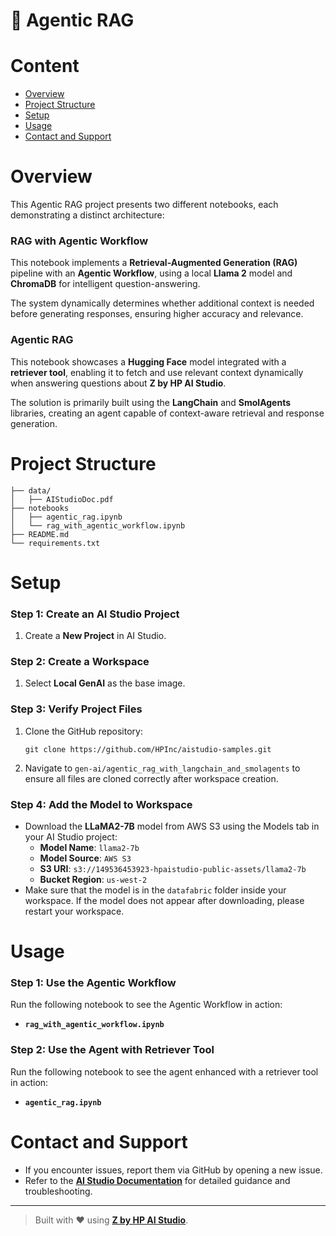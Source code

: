 # 🤖 Agentic RAG  

# Content  
- [Overview](#overview)
- [Project Structure](#project-structure)
- [Setup](#setup)
- [Usage](#usage)
- [Contact and Support](#contact-and-support)

# Overview  
This Agentic RAG project presents two different notebooks, each demonstrating a distinct architecture:

### RAG with Agentic Workflow

This notebook implements a **Retrieval-Augmented Generation (RAG)** pipeline with an **Agentic Workflow**, using a local **Llama 2** model and **ChromaDB** for intelligent question-answering.  

The system dynamically determines whether additional context is needed before generating responses, ensuring higher accuracy and relevance.

### Agentic RAG

This notebook showcases a **Hugging Face** model integrated with a **retriever tool**, enabling it to fetch and use relevant context dynamically when answering questions about **Z by HP AI Studio**.  

The solution is primarily built using the **LangChain** and **SmolAgents** libraries, creating an agent capable of context-aware retrieval and response generation.

# Project Structure  
```
├── data/                 
│   ├── AIStudioDoc.pdf  
├── notebooks
│   ├── agentic_rag.ipynb
│   └── rag_with_agentic_workflow.ipynb
├── README.md
└── requirements.txt
```  

# Setup  

### Step 1: Create an AI Studio Project  
1. Create a **New Project** in AI Studio.   

### Step 2: Create a Workspace  
1. Select **Local GenAI** as the base image.    

### Step 3: Verify Project Files  
1. Clone the GitHub repository:  
   ```
   git clone https://github.com/HPInc/aistudio-samples.git
   ```  
2. Navigate to `gen-ai/agentic_rag_with_langchain_and_smolagents` to ensure all files are cloned correctly after workspace creation.  

### Step 4: Add the Model to Workspace

- Download the **LLaMA2-7B** model from AWS S3 using the Models tab in your AI Studio project:
  - **Model Name**: `llama2-7b`
  - **Model Source**: `AWS S3`
  - **S3 URI**: `s3://149536453923-hpaistudio-public-assets/llama2-7b`
  - **Bucket Region**: `us-west-2`
- Make sure that the model is in the `datafabric` folder inside your workspace. If the model does not appear after downloading, please restart your workspace.

# Usage  

### Step 1: Use the Agentic Workflow

Run the following notebook to see the Agentic Workflow in action:  
- **`rag_with_agentic_workflow.ipynb`**

### Step 2: Use the Agent with Retriever Tool

Run the following notebook to see the agent enhanced with a retriever tool in action:  
- **`agentic_rag.ipynb`**

# Contact and Support  
- If you encounter issues, report them via GitHub by opening a new issue.  
- Refer to the **[AI Studio Documentation](https://zdocs.datascience.hp.com/docs/aistudio/overview)** for detailed guidance and troubleshooting.  

---

> Built with ❤️ using [**Z by HP AI Studio**](https://zdocs.datascience.hp.com/docs/aistudio/overview).